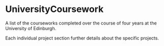 UniversityCoursework
====================
A list of the courseworks completed over the course of four years at the University of Edinburgh. 

Each individual project section further details about the specific projects. 
